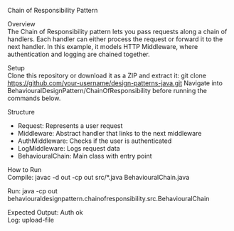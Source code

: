 Chain of Responsibility Pattern

Overview  
The Chain of Responsibility pattern lets you pass requests along a chain of handlers. Each handler can either process the request or forward it to the next handler. In this example, it models HTTP Middleware, where authentication and logging are chained together.

Setup  
Clone this repository or download it as a ZIP and extract it:
git clone https://github.com/your-username/design-patterns-java.git
Navigate into BehaviouralDesignPattern/ChainOfResponsibility before running the commands below.

Structure  
- Request: Represents a user request  
- Middleware: Abstract handler that links to the next middleware  
- AuthMiddleware: Checks if the user is authenticated  
- LogMiddleware: Logs request data  
- BehaviouralChain: Main class with entry point  

How to Run  
Compile:
javac -d out -cp out src/*.java BehaviouralChain.java

Run:
java -cp out behaviouraldesignpattern.chainofresponsibility.src.BehaviouralChain

Expected Output:
Auth ok  
Log: upload-file
